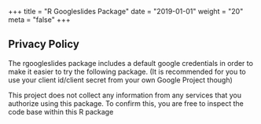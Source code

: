 +++
title = "R Googleslides Package"
date = "2019-01-01"
weight = "20"
meta = "false"
+++

## Privacy Policy

The rgoogleslides package includes a default google credentials in order to make it easier to try the following package. (It is recommended for you to use your client id/client secret from your own Google Project though)

This project does not collect any information from any services that you authorize using this package. To confirm this, you are free to inspect the code base within this R package